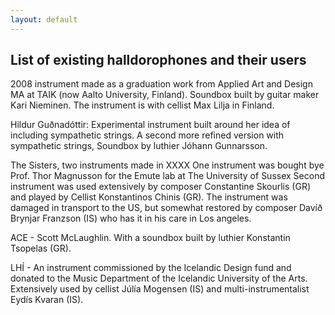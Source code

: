 ```yaml
---
layout: default
---
```


## List of existing halldorophones and their users

2008 instrument made as a graduation work from Applied Art and Design MA at TAIK (now Aalto University, Finland). Soundbox built by guitar maker Kari Nieminen. The instrument is with cellist Max Lilja in Finland.

Hildur Guðnadóttir:
Experimental instrument built around her idea of including sympathetic strings.
A second more refined version with sympathetic strings, Soundbox by luthier Jóhann Gunnarsson.

The Sisters, two instruments made in XXXX
One instrument was bought bye Prof. Thor Magnusson for the Emute lab at The University of Sussex
Second instrument was used extensively by composer Constantine Skourlis (GR) and played by Cellist Konstantinos Chinis (GR). The instrument was damaged in transport to the US, but somewhat restored by composer Davíð Brynjar Franzson (IS) who has it in his care in Los angeles.

ACE - Scott McLaughlin. With a soundbox built by luthier Konstantin Tsopelas (GR).

LHÍ - An instrument commissioned by the Icelandic Design fund and donated to the Music Department of the Icelandic University of the Arts. Extensively used by cellist Júlía Mogensen (IS) and multi-instrumentalist Eydís Kvaran (IS).









